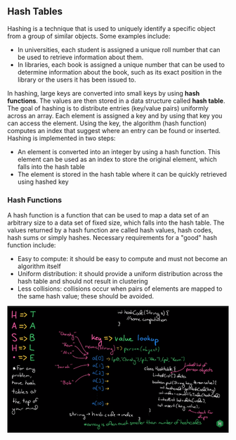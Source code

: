 ## Hash Tables 
Hashing is a technique that is used to uniquely identify a specific object from a group of similar objects. Some examples include: 
* In universities, each student is assigned a unique roll number that can be used to retrieve information about them. 
* In libraries, each book is assigned a unique number that can be used to determine information about the book, such as its exact position in the library or the users it has been issued to. 

In hashing, large keys are converted into small keys by using **hash functions**. The values are then stored in a data structure called **hash table**. The goal of hashing is to distribute entries (key/value pairs) uniformly across an array. Each element is assigned a key and by using that key you can access the element. Using the key, the algorithm (hash function) computes an index that suggest where an entry can be found or inserted. Hashing is implemented in two steps: 
* An element is converted into an integer by using a hash function. This element can be used as an index to store the original element, which falls into the hash table
* The element is stored in the hash table where it can be quickly retrieved using hashed key 

### Hash Functions
A hash function is a function that can be used to map a data set of an arbitrary size to a data set of fixed size, which falls into the hash table. The values returned by a hash function are called hash values, hash codes, hash sums or simply hashes. Necessary requirements for a "good" hash function include: 
* Easy to compute: it should be easy to compute and must not become an algorithm itself 
* Uniform distribution: it should provide a uniform distribution across the hash table and should not result in clustering
* Less collisions: collisions occur when pairs of elements are mapped to the same hash value; these should be avoided. 

![Diagram1](https://github.com/Jzbonner/ProgrammingConcepts/blob/master/img-media/hash-table.png)